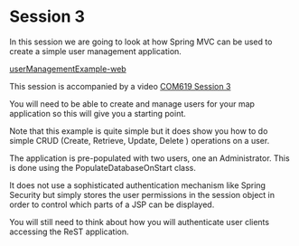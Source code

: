 # Session 3

In this session we are going to look at how Spring MVC can be used to create a simple user management application. 

[userManagementExample-web](../session3/userManagementExample-web)

This session is accompanied by a video [COM619 Session 3](https://youtu.be/v3XppCqvH5c)

You will need to be able to create and manage users for your map application so this will give you a starting point. 

Note that this example is quite simple but it does show you how to do simple CRUD (Create, Retrieve, Update, Delete ) operations on a user. 

The application is pre-populated with two users, one an Administrator. 
This is done using the PopulateDatabaseOnStart class.

It does not use a sophisticated authentication mechanism like Spring Security but simply stores the user permissions in the session object in order to control which parts of a JSP can be displayed.

You will still need to think about how you will authenticate user clients accessing the ReST application.


